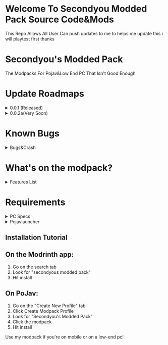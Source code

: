 # Welcome To Secondyou Modded Pack Source Code&Mods
This Repo Allows All User Can push updates to me to helps me update this i will playtest first thanks





# Secondyou's Modded Pack

The Modpacks For Pojav&Low End PC That Isn't Good Enough

# Update Roadmaps
<details>
<summary>0.0.1 (Released)</summary>

Current Updates&Mods

- ~~Refined&AE2 Addons~~ (Added)
- ~~Locator Compass~~ (Added)
- New Adventure&Biomes
- Jetpacks!!! Yay
- ~~Quests&Shops~~ Only Quests
- ~~New Menu's~~ Released
- <Cancelled You Need To Install Manually>

</details>


<details>
<summary>0.0.2a(Very Soon)</summary>

- Greg Tech (Its Modern One)
- Aether World
- <Removed Due To Copyright Issue>
- New Quests&Chapter
- Slient Gear (Its Good I Tried But Its Freaking Hard To Understand)
- Mine Dimensions
- RF Tools
  
</details>

# Known Bugs


<details>
<summary>Bugs&Crash</summary>

Known Bugs

- Powah Energy Cell Doesn't Connect Any Cable (Optfine problems)
- Pure Emerald Mods Pickaxe Has Broken Drop Rates Of Pure Emerald
- Problems With Solar Cell Powers Exporting
- GUI Lags

Crashes/Breaking Problems

- Xaero Minimap Random Crashes
- Solar Cell Mods Java Problems (Its Fine Now)
- Modern Ui Crash (Pojavlauncher Related Issue)

</details>



# What's on the modpack?


<details>
<summary>Features List</summary>

- Storage
- Digital Storage
- Factory
- Generators
- Backpacks
- Project E
- Small Adventure
- New Emerald Tools

</details>



# Requirements

<details>
<summary>PC Specs</summary>
Allocated RAM: <br>
Minimum: 3GB <br>
Recommended: 6GB<br>
<br>
CPU:<br>
Minimum: Core i3-6100 Or AMD Athlon 3000G<br>
Recommended: Core i5-11400 Or AMD Ryzen 5 5000<br>
<br>
GPU:<br>
Minimum: Integrated GPU<br>
Recommended: Nvidia GeForce GTX 1080 Ti Or Radeon 6800 XT<br>
</details>


<details>
<summary>Pojavlauncher</summary>
RAM:<br>
Min: 4GB<br>
Rec: 6GB<br>
<br>
CPU:<br>
Minimum:<br>
SD 645 MT Helio G80 Or Exynos 880
Recommended:<br>
Dimensity 9300<br>
<br>
GPU<br>
Minimum: Adreno 210<br>
Recommended: ``best phone gpu`` (Not Mobile GPU < #19)

</details>

## Installation Tutorial
On the Modrinth app:
---
1. Go on the search tab<br>
2. Look for "secondyous modded pack"<br>
3. Hit install<br>

On PoJav:
---
1. Go on the "Create New Profile" tab<br>
2. Click Create Modpack Profile<br>
3. Look for "Secondyou's Modded Pack"<br>
4. Click the modpack<br>
5. Hit install<br>


Use my modpack if you're on mobile or on a low-end pc!
